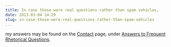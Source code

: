 ```yaml
---
title: In case those were real questions rather than spam vehicles,
date: 2013-03-04 14:29
slug: in-case-those-were-real-questions-rather-than-spam-vehicles
...
```


my answers may be found on the [Contact](/contact/) page, under
[Answers to Frequent Rhetorical Questions](/contact/#afrq).
